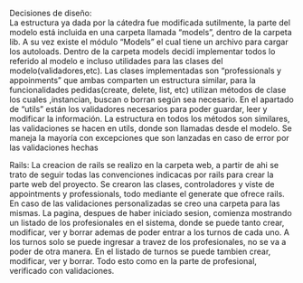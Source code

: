 
Decisiones de diseño:  
La estructura ya dada por la cátedra fue modificada sutilmente, la parte del modelo está incluida en una carpeta llamada “models”, dentro de la carpeta lib. A su vez existe el módulo “Models” el cual tiene un archivo para cargar los autoloads.
Dentro de la carpeta models decidí implementar todos lo referido al modelo e incluso utilidades para las clases del modelo(validadores,etc).
Las clases implementadas son “professionals y appoinments” que ambas comparten un estructura similar, para la funcionalidades pedidas(create, delete, list, etc) utilizan métodos de clase los cuales ,instancian, buscan o borran según sea necesario.
En el apartado de “utils” están los validadores necesarios para poder guardar, leer y modificar la información.
La estructura en todos los métodos son similares, las validaciones se hacen en utils, donde son llamadas desde el modelo. Se maneja la mayoría con excepciones que son lanzadas en caso de error por las validaciones hechas

Rails:
La creacion de rails se realizo en la carpeta web, a partir de ahi se trato de seguir todas las convenciones indicacas por rails para crear la parte web del proyecto. Se crearon las clases, controladores y viste de appointments y professionals, todo mediante el generate que ofrece rails.
En caso de las validaciones personalizadas se creo una carpeta para las mismas.
La pagina, despues de haber iniciado sesion, comienza mostrando un listado de los profesionales en el sistema, donde se puede tanto crear, modificar, ver y borrar ademas de poder entrar a los turnos de cada uno.
A los turnos solo se puede ingresar a travez de los profesionales, no se va a poder de otra manera.
En el listado de turnos se puede tambien crear, modificar, ver y borrar. Todo esto como en la parte de profesional, verificado con validaciones.